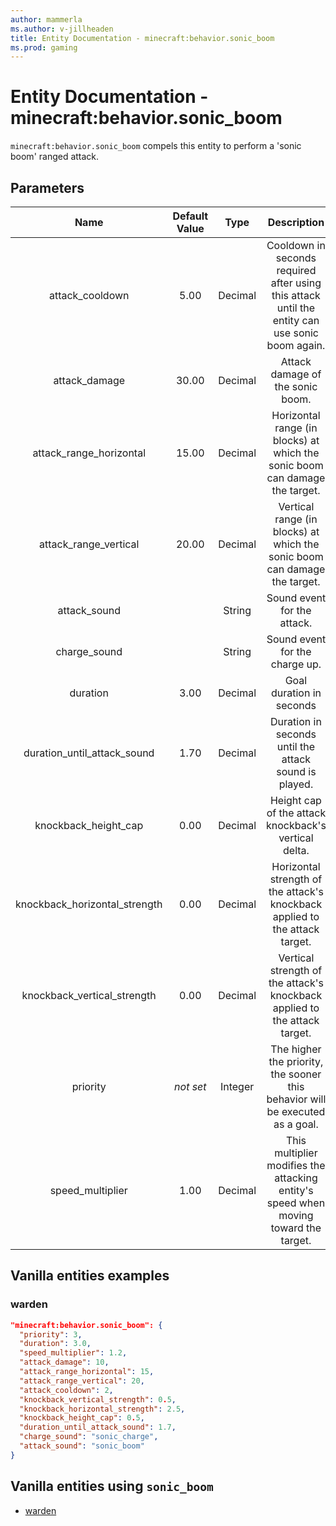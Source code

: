 ```yaml
---
author: mammerla
ms.author: v-jillheaden
title: Entity Documentation - minecraft:behavior.sonic_boom
ms.prod: gaming
---
```


# Entity Documentation - minecraft:behavior.sonic_boom

`minecraft:behavior.sonic_boom` compels this entity to perform a 'sonic boom' ranged attack.

## Parameters

| Name| Default Value| Type| Description |
|:-----------:|:-----------:|:-----------:|:-----------:|
| attack_cooldown| 5.00| Decimal| Cooldown in seconds required after using this attack until the entity can use sonic boom again. |
| attack_damage| 30.00| Decimal| Attack damage of the sonic boom. |
| attack_range_horizontal| 15.00| Decimal| Horizontal range (in blocks) at which the sonic boom can damage the target. |
| attack_range_vertical| 20.00| Decimal| Vertical range (in blocks) at which the sonic boom can damage the target. |
| attack_sound| | String| Sound event for the attack. |
| charge_sound| | String| Sound event for the charge up. |
| duration| 3.00| Decimal| Goal duration in seconds |
| duration_until_attack_sound| 1.70| Decimal| Duration in seconds until the attack sound is played. |
| knockback_height_cap| 0.00| Decimal| Height cap of the attack knockback's vertical delta. |
| knockback_horizontal_strength| 0.00| Decimal| Horizontal strength of the attack's knockback applied to the attack target. |
| knockback_vertical_strength| 0.00| Decimal| Vertical strength of the attack's knockback applied to the attack target. |
|priority|*not set*|Integer|The higher the priority, the sooner this behavior will be executed as a goal.|
| speed_multiplier| 1.00| Decimal| This multiplier modifies the attacking entity's speed when moving toward the target. |

## Vanilla entities examples

### warden

```json
"minecraft:behavior.sonic_boom": {
  "priority": 3,
  "duration": 3.0,
  "speed_multiplier": 1.2,
  "attack_damage": 10,
  "attack_range_horizontal": 15,
  "attack_range_vertical": 20,
  "attack_cooldown": 2,
  "knockback_vertical_strength": 0.5,
  "knockback_horizontal_strength": 2.5,
  "knockback_height_cap": 0.5,
  "duration_until_attack_sound": 1.7,
  "charge_sound": "sonic_charge",
  "attack_sound": "sonic_boom"
}
```

## Vanilla entities using `sonic_boom`

- [warden](../../../../Source/VanillaBehaviorPack_Snippets/entities/warden.md)
